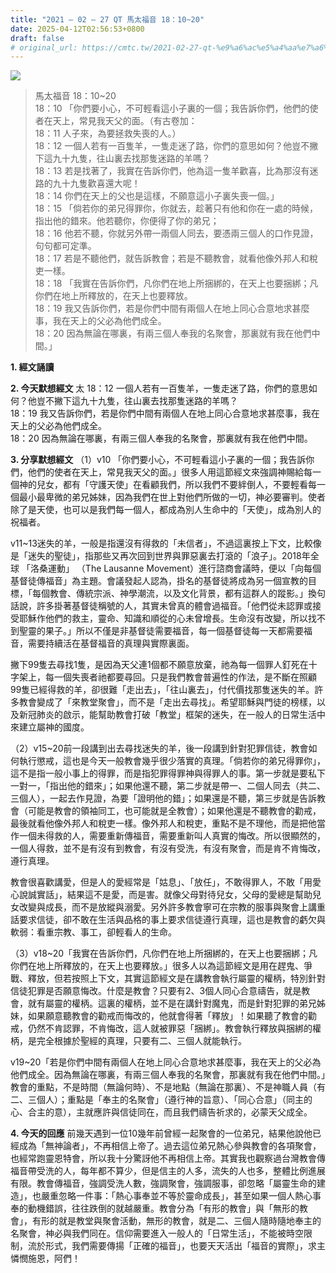 ```yaml
---
title: "2021 – 02 – 27 QT 馬太福音 18：10~20"
date: 2025-04-12T02:56:53+0800
draft: false
# original_url: https://cmtc.tw/2021-02-27-qt-%e9%a6%ac%e5%a4%aa%e7%a6%8f%e9%9f%b3-18%ef%bc%9a1020
---
```


![](/images/qt.jpg)
> 馬太福音 18：10\~20  
> 18：10 「你們要小心，不可輕看這小子裏的一個；我告訴你們，他們的使者在天上，常見我天父的面。（有古卷加：  
> 18：11 人子來，為要拯救失喪的人。）  
> 18：12 一個人若有一百隻羊，一隻走迷了路，你們的意思如何？他豈不撇下這九十九隻，往山裏去找那隻迷路的羊嗎？  
> 18：13 若是找著了，我實在告訴你們，他為這一隻羊歡喜，比為那沒有迷路的九十九隻歡喜還大呢！  
> 18：14 你們在天上的父也是這樣，不願意這小子裏失喪一個。」  
> 18：15 「倘若你的弟兄得罪你，你就去，趁著只有他和你在一處的時候，指出他的錯來。他若聽你，你便得了你的弟兄；  
> 18：16 他若不聽，你就另外帶一兩個人同去，要憑兩三個人的口作見證，句句都可定準。  
> 18：17 若是不聽他們，就告訴教會；若是不聽教會，就看他像外邦人和稅吏一樣。  
> 18：18 「我實在告訴你們，凡你們在地上所捆綁的，在天上也要捆綁；凡你們在地上所釋放的，在天上也要釋放。  
> 18：19 我又告訴你們，若是你們中間有兩個人在地上同心合意地求甚麼事，我在天上的父必為他們成全。  
> 18：20 因為無論在哪裏，有兩三個人奉我的名聚會，那裏就有我在他們中間。」

**1. 經文誦讀**

**2.  今天默想經文**
太 18：12 一個人若有一百隻羊，一隻走迷了路，你們的意思如何？他豈不撇下這九十九隻，往山裏去找那隻迷路的羊嗎？  
18：19 我又告訴你們，若是你們中間有兩個人在地上同心合意地求甚麼事，我在天上的父必為他們成全。  
18：20 因為無論在哪裏，有兩三個人奉我的名聚會，那裏就有我在他們中間。

**3. 分享默想經文**
（1）v10 「你們要小心，不可輕看這小子裏的一個；我告訴你們，他們的使者在天上，常見我天父的面。」很多人用這節經文來強調神賜給每一個神的兒女，都有「守護天使」在看顧我們，所以我們不要絆倒人，不要輕看每一個最小最卑微的弟兄姊妹，因為我們在世上對他們所做的一切，神必要審判。使者除了是天使，也可以是我們每一個人，都成為別人生命中的「天使」，成為別人的祝福者。

v11\~13迷失的羊，一般是指還沒有得救的「未信者」，不過這裏按上下文，比較像是「迷失的聖徒」，指那些又再次回到世界與罪惡裏去打滾的「浪子」。2018年全球 「洛桑運動」 （The Lausanne Movement）進行諮商會議時，便以「向每個基督徒傳福音」為主題。會議發起人認為，掛名的基督徒將成為另一個宣教的目標，「每個教會、傳統宗派、神學潮流，以及文化背景，都有這群人的蹤影。」換句話說，許多掛著基督徒稱號的人，其實未曾真的體會過福音。「他們從未認罪或接受耶穌作他們的救主，靈命、知識和順從的心未曾增長。生命沒有改變，所以找不到聖靈的果子。」所以不僅是非基督徒需要福音，每一個基督徒每一天都需要福音，需要持續活在基督福音的真理與實際裏面。

撇下99隻去尋找1隻，是因為天父連1個都不願意放棄，祂為每一個罪人釘死在十字架上，每一個失喪者祂都要尋回。只是我們教會普遍性的作法，是不斷在照顧99隻已經得救的羊，卻很難「走出去」，「往山裏去」，付代價找那隻迷失的羊。許多教會變成了「來教堂聚會」，而不是「走出去尋找」。希望耶穌與門徒的榜樣，以及新冠肺炎的啟示，能幫助教會打破「教堂」框架的迷失，在一般人的日常生活中來建立屬神的國度。

（2）v15\~20前一段講到出去尋找迷失的羊，後一段講到針對犯罪信徒，教會如何執行懲戒，這也是今天一般教會幾乎很少落實的真理。「倘若你的弟兄得罪你」，這不是指一般小事上的得罪，而是指犯罪得罪神與得罪人的事。第一步就是要私下一對一，「指出他的錯來」；如果他還不聽，第二步就是帶一、二個人同去（共二、三個人），一起去作見證，為要「證明他的錯」；如果還是不聽，第三步就是告訴教會（可能是教會的領袖同工，也可能就是全教會）；如果他還是不聽教會的勸戒，最後就看他像外邦人和稅吏一樣。像外邦人和稅吏，重點不是不理他，而是把他當作一個未得救的人，需要重新傳福音，需要重新叫人真實的悔改。所以很顯然的，一個人得救，並不是有沒有到教會，有沒有受洗，有沒有聚會，而是肯不肯悔改，遵行真理。

教會很喜歡講愛，但是人的愛經常是「姑息」、「放任」，不敢得罪人，不敢「用愛心說誠實話」，結果這不是愛，而是害。就像父母對待兒女，父母的愛總是幫助兒女改變與成長，而不是放縱與溺愛。另外許多教會寧可在宗教的服事與聚會上講重話要求信徒，卻不敢在生活與品格的事上要求信徒遵行真理，這也是教會的虧欠與軟弱：看重宗教、事工，卻輕看人的生命。

（3）v18\~20「我實在告訴你們，凡你們在地上所捆綁的，在天上也要捆綁；凡你們在地上所釋放的，在天上也要釋放。」很多人以為這節經文是用在趕鬼、爭戰、釋放，但若按照上下文，其實這節經文是在講教會執行屬靈的權柄，特別針對信徒犯罪是否願意悔改。什麼是教會？只要有2、3個人同心合意禱告，就是教會，就有屬靈的權柄。這裏的權柄，並不是在講針對魔鬼，而是針對犯罪的弟兄姊妹，如果願意聽教會的勸戒而悔改的，他就會得著「釋放」！如果聽了教會的勸戒，仍然不肯認罪，不肯悔改，這人就被罪惡「捆綁」。教會執行釋放與捆綁的權柄，是完全根據於聖經的真理，只要有二、三個人就能執行。

v19\~20「若是你們中間有兩個人在地上同心合意地求甚麼事，我在天上的父必為他們成全。因為無論在哪裏，有兩三個人奉我的名聚會，那裏就有我在他們中間。」教會的重點，不是時間（無論何時）、不是地點（無論在那裏）、不是神職人員（有二、三個人）；重點是「奉主的名聚會」（遵行神的旨意）、「同心合意」（同主的心、合主的意），主就應許與信徒同在，而且我們禱告祈求的，必蒙天父成全。

**4. 今天的回應**
前幾天遇到一位10幾年前曾經一起聚會的一位弟兄，結果他說他已經成為「無神論者」，不再相信上帝了。過去這位弟兄熱心參與教會的各項聚會，也經常跑靈恩特會，所以我十分驚訝他不再相信上帝。其實我也觀察過台灣教會傳福音帶受洗的人，每年都不算少，但是信主的人多，流失的人也多，整體比例進展有限。教會傳福音，強調受洗人數，強調聚會，強調服事，卻忽略「屬靈生命的建造」，也嚴重忽略一件事：「熱心事奉並不等於靈命成長」，甚至如果一個人熱心事奉的動機錯誤，往往跌倒的就越嚴重。教會分為「有形的教會」與「無形的教會」，有形的就是教堂與聚會活動，無形的教會，就是二、三個人隨時隨地奉主的名聚會，神必與我們同在。信仰需要進入一般人的「日常生活」，不能被時空限制，流於形式，我們需要傳揚「正確的福音」，也要天天活出「福音的實際」，求主憐憫施恩，阿們！
